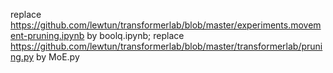 replace https://github.com/lewtun/transformerlab/blob/master/experiments.movement-pruning.ipynb by boolq.ipynb;
replace https://github.com/lewtun/transformerlab/blob/master/transformerlab/pruning.py by MoE.py
